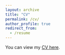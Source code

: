 ```yaml
---
layout: archive
title: "CV"
permalink: /cv/
author_profile: true
redirect_from:
  - /resume
---
```


You can view my [CV here](http://vishalisairam.github.io/files/Vishali_Sairam_CV.pdf).


